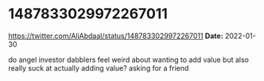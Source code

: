 # 1487833029972267011
https://twitter.com/AliAbdaal/status/1487833029972267011
**Date:** 2022-01-30

do angel investor dabblers feel weird about wanting to add value but also really suck at actually adding value? asking for a friend
